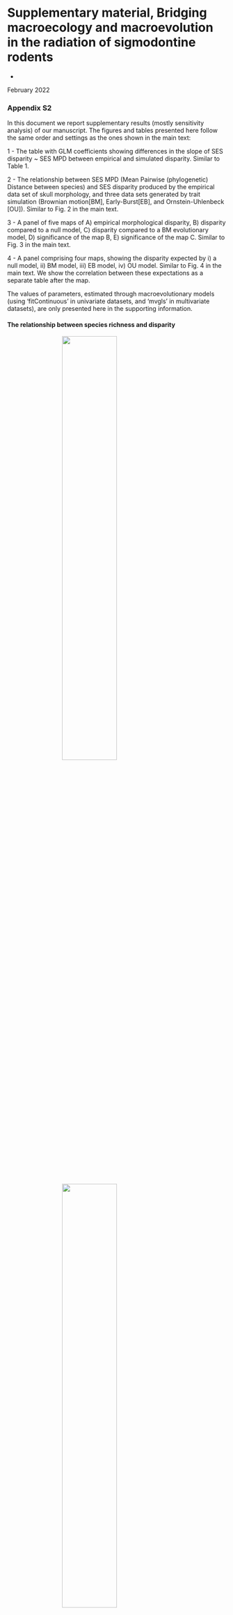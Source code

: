 Supplementary material, Bridging macroecology and macroevolution in the
radiation of sigmodontine rodents
================
-
February 2022

<!-- README.md is generated from README.Rmd. Please edit that file -->
<!-- badges: start -->
<!-- badges: end -->

### Appendix S2

In this document we report supplementary results (mostly sensitivity
analysis) of our manuscript. The figures and tables presented here
follow the same order and settings as the ones shown in the main text:

1 - The table with GLM coefficients showing differences in the slope of
SES disparity \~ SES MPD between empirical and simulated disparity.
Similar to Table 1.

2 - The relationship between SES MPD (Mean Pairwise (phylogenetic)
Distance between species) and SES disparity produced by the empirical
data set of skull morphology, and three data sets generated by trait
simulation (Brownian motion\[BM\], Early-Burst\[EB\], and
Ornstein-Uhlenbeck \[OU\]). Similar to Fig. 2 in the main text.

3 - A panel of five maps of A) empirical morphological disparity, B)
disparity compared to a null model, C) disparity compared to a BM
evolutionary model, D) significance of the map B, E) significance of the
map C. Similar to Fig. 3 in the main text.

4 - A panel comprising four maps, showing the disparity expected by i) a
null model, ii) BM model, iii) EB model, iv) OU model. Similar to Fig. 4
in the main text. We show the correlation between these expectations as
a separate table after the map.

The values of parameters, estimated through macroevolutionary models
(using ‘fitContinuous’ in univariate datasets, and ‘mvgls’ in
multivariate datasets), are only presented here in the supporting
information.

#### The relationship between species richness and disparity

<img src="index_files/figure-gfm/unnamed-chunk-1-1.png" width="50%" style="display: block; margin: auto;" /><img src="index_files/figure-gfm/unnamed-chunk-1-2.png" width="50%" style="display: block; margin: auto;" />

Fig. S2.1. Relationship between assemblage-level species richness (SR)
and observed/empirical values of phenotypic disparity (Rao’s entropy
index) (top), and the relationship between SR and disparity after
running the randomization-based null model (bottom).

#### Results, considering the complete set of species, and using the complete sample of 100 fully resolved phylogenies from Upham et al. (2019) (i.e., considering phylogenetic uncertainty). The following figures are supplementary to Figs. 2 to 5, and tables 1 and 2 presented in the main text.

<img src="index_files/figure-gfm/unnamed-chunk-2-1.png" style="display: block; margin: auto;" />

Fig. S2.2. Density plot showing the estimates of each model parameters
for univariate and multivariate models. In the top we show the estimates
of the parameter ‘sigma’ for the BM, EB, and OU models of evolution
(evolutionary models for univariate trait data (fitContinuous)). In the
middle, we show the parameters ‘beta’ and ‘alpha’, which are specific
from EB and OU, respectively (evolutionary models for univariate trait
data (fitContinuous)). In the bottom, we show estimates of sigma for the
BM model (evolutionary models for multivariate trait data (mvGLS)). In
univariate models, the density represents variation in estimates across
the 100 fully resolved phylogenies. In the multivariate model, the
density represents variation of sigma across traits and phylogenies (112
simulated ‘landmarks’ and 100 fully resolved phylogenies).Results
produced by using the dataset of 413 species.

Below we present a table of GLM coefficients that considers phylogenetic
uncertainty when testing which model produced a simulated disparity
closer to the empirical disparity (results alternative to Table 1 in the
main text) show that the disparity simulated by the OU model gets closer
to the empirical disparity (Table S2.1). The GLM estimates were averaged
(and its standard deviation calculated) across 100 runs per phylogeny
(for 100 fully resolved phylogenies).

Table S2.1: Averaged GLM estimates, obtained by averaging estimates
produced by each one of the 100 different phylogenies used to simulate
traits and calculate disparity. Results produced by using the dataset of
413 species.

    ##                  Estimate Std. Error   t value     Pr(>|t|)
    ## (Intercept)    0.40982530 0.04247115  9.729056 3.953493e-15
    ## MPD           -0.08292496 0.01754197 -4.754220 9.179736e-03
    ## datasetBM     -0.31159829 0.06006328 -5.263452 4.802880e-02
    ## datasetEB     -0.41178975 0.06006328 -6.802706 5.357712e-02
    ## datasetOU     -0.39240788 0.06006328 -6.693931 3.936439e-02
    ## MPD:datasetBM  0.25569218 0.02480809 10.531572 4.335038e-02
    ## MPD:datasetEB  0.22954429 0.02480809  9.267634 5.387986e-03
    ## MPD:datasetOU  0.12431765 0.02480809  4.947698 7.797996e-02

Table S2.2: Standard deviation of GLM estimates, obtained by calculating
the standard deviation of estimates produced by each one of the 100
different phylogenies used to simulate traits and calculate disparity.
Results produced by using the dataset of 413 species.

    ##                 Estimate  Std. Error   t value     Pr(>|t|)
    ## (Intercept)   0.04142508 0.004014944  1.283517 2.293857e-14
    ## MPD           0.02372771 0.002259534  1.341809 5.778648e-02
    ## datasetBM     0.45877201 0.005677988  7.735252 1.469642e-01
    ## datasetEB     0.38336910 0.005677988  6.290600 1.644169e-01
    ## datasetOU     0.38818595 0.005677988  6.645754 1.365448e-01
    ## MPD:datasetBM 0.23679030 0.003195463  9.663770 1.627899e-01
    ## MPD:datasetEB 0.24993588 0.003195463 10.302941 2.207286e-02
    ## MPD:datasetOU 0.20882780 0.003195463  8.649635 2.163838e-01

### Analysis with 216 species, and considering phylogenetic uncertainty

Using this data subset, the estimated parameters of macroevolutionary
models were very similar to those estimated for the complete set of
species (compare Figs. S2.1 and S2.2). we then produced a bivariate plot
describing the relationship between SES disparity and SES MPD, for the
empirical and simulated data sets. We found that this relationship (Fig.
S2.3) was similar to the one reported in the main results (Fig. 2).
Overall, the disparity produced by the OU model had a closer
relationship with the empirical disparity than had the other models of
evolution (BM and EB) (Fig. S2.3).

<img src="index_files/figure-gfm/unnamed-chunk-5-1.png" style="display: block; margin: auto;" />
Fig. S2.3.Density plot showing the estimates of each model parameters
for univariate and multivariate models. In the top we show the estimates
of the parameter ‘sigma’ for the BM, EB, and OU models of evolution
(evolutionary models for univariate trait data (fitContinuous)). In the
middle, we show the parameters ‘beta’ and ‘alpha’, which are specific
from EB and OU, respectively (evolutionary models for univariate trait
data (fitContinuous)). In the bottom, we show estimates of sigma for the
BM model (evolutionary models for multivariate trait data (mvGLS)). In
univariate models, the density represents variation in estimates across
the 100 fully resolved phylogenies. In the multivariate model, the
density represents variation of sigma across traits and phylogenies (112
simulated ‘landmarks’ and 100 fully resolved phylogenies).Results
produced by using the dataset of 216 species.

<img src="index_files/figure-gfm/unnamed-chunk-6-1.png" style="display: block; margin: auto;" />
Fig. S2.4. Bivariate plot showing the relationship between SES MPD and
SES disparity, for empirical and simulated disparity. Results produced
using the data set of 216 species.

As presented in the results (mapping section), we counted the number of
cells with values of disparity higher, equal, or lower than the null
model (randomization-based null model, NULL) and the evolutionary
models. We found that 364 communities had a disparity lower than
expected by the EB and OU models, and 344 communities had a disparity
lower than the BM model. Nonetheless, only three communities had
disparity lower than the null disparity. On the other hand, 182
communities had disparity higher than the expected by the OU model, 138,
129, and 90 communities had disparity higher than the expected by the
BM, EB and NULL models.

    ## $lower
    ##      lowerNULL lowerOU lowerBM lowerEB
    ## TRUE         3     364     344     364
    ## 
    ## $higher
    ##      highNULL highOU highBM highEB
    ## TRUE       90    182    138    129

When mapping the values of empirical and simulated trait values, we
found a high agreement between the complete dataset and the dataset with
216 species (Fig. S2.4). Overall, we found a prevalence of higher
disparity than expected by an OU model in two portions of the Atlantic
Rainforest, and lower disparity than expected by an OU model in Amazon,
Northeastern Brazil, and south Andes.

<img src="index_files/figure-gfm/unnamed-chunk-8-1.png" style="display: block; margin: auto;" />
Fig. S2.5. Map of empirical (A), null (random shuffling of species in
trait matrix) (B) and simulated disparity (using the OU model) (C). In D
we show the significance of SES values presented in B, and in E we show
the significance of SES values presented in C. Results produced by using
the dataset of 216 species.

Finally, we show the maps of null and simulated disparity (Fig. S2.5).
We found that using a null model is quite similar to simulating a trait
using the OU model. This can be seen in the following map (and the
correlations presented after the Fig. S2.5), where the null disparity
and the disparity produced by the OU model produced quite similar,
highly correlated maps (0.96, Table below the map). The correlation was
also high between Null and BM disparity.

<img src="index_files/figure-gfm/unnamed-chunk-9-1.png" style="display: block; margin: auto;" />
Fig. S2.6. Map of null (random shuffling of species in trait matrix) and
simulated disparity values (using the BM, OU and EB models of
evolution). The legend is common to all maps. Results produced by using
the dataset of 216 species.

Table of correlation between these estimates

    ##                  RAO_OBS.med_nulo     obsBM     obsEB     obsOU
    ## RAO_OBS.med_nulo        1.0000000 0.8890401 0.8475222 0.9625762
    ## obsBM                   0.8890401 1.0000000 0.9534437 0.9385652
    ## obsEB                   0.8475222 0.9534437 1.0000000 0.9268018
    ## obsOU                   0.9625762 0.9385652 0.9268018 1.0000000

### Results for subclade Oryzomyalia, considering phylogenetic uncertainty

Bivariate plot similar to Fig. 2. This is very similar to the plots
reported in the main text and sensitivity analysis with 216 species
(just presented). However, the main difference is that we lost values of
SES MPD higher than zero, as now we lost phylogenetic distances by using
only data from the subclade Oryzomyalia.

<img src="index_files/figure-gfm/unnamed-chunk-11-1.png" style="display: block; margin: auto;" />

Fig. S2.7. Density plot showing the estimates of each model parameters
for univariate and multivariate models. In the top we show the estimates
of the parameter ‘sigma’ for the BM, EB, and OU models of evolution
(evolutionary models for univariate trait data (fitContinuous)). In the
middle, we show the parameters ‘beta’ and ‘alpha’, which are specific
from EB and OU, respectively (evolutionary models for univariate trait
data (fitContinuous)). In the bottom, we show estimates of sigma for the
BM model (evolutionary models for multivariate trait data (mvGLS)). In
univariate models, the density represents variation in estimates across
the 100 fully resolved phylogenies. In the multivariate model, the
density represents variation of sigma across traits and phylogenies (112
simulated ‘landmarks’ and 100 fully resolved phylogenies). Results
produced by using the dataset of Oryzomyalia species.

<img src="index_files/figure-gfm/unnamed-chunk-12-1.png" style="display: block; margin: auto;" />

Fig. S2.8. Bivariate plot showing the relationship between SES MPD and
SES disparity, for empirical and simulated disparity. Results produced
by using the dataset of Oryzomyalia species.

Counting the number of cells. We found that 269 communities had a
disparity lower than expected by the OU model, 262 had a disparity lower
than expected by the EB model, and 247 communities had a disparity lower
than the BM model. Nonetheless, no community had disparity lower than
the null disparity. On the other hand, 109 communities had disparity
higher than the expected by the NULL model, and only 19, 18 and 16
communities had disparity higher than the expected by the the OU, BM and
EB models of evolution.

    ## $lower
    ##      lowerNULL lowerOU lowerBM lowerEB
    ## <NA>        NA     269     247     262
    ## 
    ## $higher
    ##      highNULL highOU highBM highEB
    ## TRUE      109     19     18     16

The maps of observed and simulated disparity still resemble the ones
shown in Fig. 3 (main text), and the ones just reported considering 216
species (Fig. S2.4). However, less communities had significantly lower
and higher disparity than the disparity expected by the OU model (Fig.
S2.9).

<img src="index_files/figure-gfm/unnamed-chunk-14-1.png" style="display: block; margin: auto;" />
Fig. S2.9. Map of empirical (A), null (random shuffling of species in
trait matrix) (B) and simulated disparity (using the OU model) (C). In D
we show the significance of SES values presented in B, and in E we show
the significance of SES values presented in C. Results produced by using
the dataset of Oryzomyalia species.

Finally, we report high correlation between null and simulated disparity
(map similar to Fig. 4, and Fig. S2.3 presented above).

<img src="index_files/figure-gfm/unnamed-chunk-15-1.png" style="display: block; margin: auto;" />
Fig. S2.10. Map of null (random shuffling of species in trait matrix)
and simulated disparity values (using the BM, OU and EB models of
evolution). The legend is common to all maps. Results produced by using
the dataset of Oryzomyalia species.

Correlations between maps were similar to the ones reported in the main
text and in the previous analyses (the highest correlation was found
between NULL and OU-simulated disparity.

    ##                  RAO_OBS.med_nulo     obsBM     obsEB     obsOU
    ## RAO_OBS.med_nulo        1.0000000 0.9262541 0.9363681 0.9741392
    ## obsBM                   0.9262541 1.0000000 0.9887941 0.9644260
    ## obsEB                   0.9363681 0.9887941 1.0000000 0.9761275
    ## obsOU                   0.9741392 0.9644260 0.9761275 1.0000000

### Appendix S3

#### Results considering the consensus phylogeny. As it has 285 tips, the number of species used in trait simulations was 285 (for trait simulated with all tips), being 169 with occurrence, trait and phylogenetic data.

The figures we will present now have the same settings and order as the
ones we presented above.

Parameter estimates for univariate (below) and multivariate trait
simulations (Fig. S3.1).

    ##   Estimates Parameter model
    ## 1     0.124     sigma    BM
    ## 2     0.142     sigma    EB
    ## 3    -0.012      beta    EB
    ## 4     0.124     sigma    OU
    ## 5     0.000     alpha    OU

<img src="index_files/figure-gfm/unnamed-chunk-18-1.png" style="display: block; margin: auto;" />
Fig. S3.1: Density plot of the sigma parameter, as estimated by the BM
macroevolutionary model fitted to skull shape data. Results produced by
using the data set of 285 species in the consensus tree.

Bivariate plot similar to Fig. 2. The OU-resulting disparity is still
closer to the empirical disparity than other models (see the table of
coefficients and difference).

<img src="index_files/figure-gfm/unnamed-chunk-19-1.png" style="display: block; margin: auto;" />

Fig. S3.2. Bivariate plot showing the relationship between SES MPD and
SES disparity, for empirical and simulated disparity. Results produced
by using the data set of 285 species in the consensus tree.

    ## 
    ## Call:
    ## lm(formula = value ~ MPD * Data, data = av_disp)
    ## 
    ## Residuals:
    ##     Min      1Q  Median      3Q     Max 
    ## -2.6745 -0.2057 -0.0143  0.0997  3.1794 
    ## 
    ## Coefficients:
    ##             Estimate Std. Error t value Pr(>|t|)    
    ## (Intercept)  0.17798    0.02809   6.335 2.54e-10 ***
    ## MPD          0.02360    0.01342   1.759  0.07866 .  
    ## DataBM      -0.11977    0.03973  -3.014  0.00258 ** 
    ## DataEB      -0.15977    0.03973  -4.021 5.86e-05 ***
    ## DataOU      -0.32760    0.03973  -8.245  < 2e-16 ***
    ## MPD:DataBM   0.19331    0.01897  10.188  < 2e-16 ***
    ## MPD:DataEB   0.13494    0.01897   7.112 1.27e-12 ***
    ## MPD:DataOU   0.10854    0.01897   5.721 1.11e-08 ***
    ## ---
    ## Signif. codes:  0 '***' 0.001 '**' 0.01 '*' 0.05 '.' 0.1 ' ' 1
    ## 
    ## Residual standard error: 0.6483 on 6280 degrees of freedom
    ## Multiple R-squared:  0.1488, Adjusted R-squared:  0.1479 
    ## F-statistic: 156.9 on 7 and 6280 DF,  p-value: < 2.2e-16

Counting the number of cells. We found a large number of cells with
disparity lower than the BM and EB models, and a small number with
disparity lower than NULL and OU models. We found that 1271 communities
had disparity higher than expected by the OU model, and much less
communities with disparity higher than BM, EB and NULL models.

    ## $lower
    ##      lowerNULL lowerOU lowerBM lowerEB
    ## TRUE        29       3     546     553
    ## 
    ## $higher
    ##      highNULL highOU highBM highEB
    ## TRUE       81   1271    124    128

Maps similar to Fig. 3, and to maps just reported considering the
subsets of the data (Fig. S2.2 and S2.5). The maps still resemble, but
now we did not find cells with disparity higher or lower than expected
by BM model.

<img src="index_files/figure-gfm/unnamed-chunk-22-1.png" style="display: block; margin: auto;" />
Fig. S3.3. Map of empirical (A), null (random shuffling of species in
trait matrix) (B) and simulated disparity (using the BM model) (C). In D
we show the significance of SES values presented in B, and in E we show
the significance of SES values presented in C. Results produced by using
the data set of 285 species in the consensus tree.

Using the consensus phylogeny, we found variation relative to results
presented above and in the main text. The maps of BM- and OU-simulated
disparity showed higher spatial variation than reported previously.

<img src="index_files/figure-gfm/unnamed-chunk-23-1.png" style="display: block; margin: auto;" />
Fig. S3.4. Map of null (random shuffling of species in trait matrix) and
simulated disparity values (using the BM, OU and EB models of
evolution). The legend is common to all maps. Results produced by using
the data set of 285 species in the consensus tree.

The correlation between null disparity and simulated disparity was
moderate to low. The highest correlation we found was between OU- and
EB-simulated disparity (0.38). The correlation between null disparity
and OU disparity was 0.19.

    ##                  RAO_OBS.med_nulo     obsBM     obsEB     obsOU
    ## RAO_OBS.med_nulo        1.0000000 0.8359254 0.8997108 0.1353895
    ## obsBM                   0.8359254 1.0000000 0.9563348 0.2430588
    ## obsEB                   0.8997108 0.9563348 1.0000000 0.1057267
    ## obsOU                   0.1353895 0.2430588 0.1057267 1.0000000

## Appendix S4

#### Results considering skull shape, and the application of macroevolutionary models for multivariate trait simulations (using a BM model of evolution). The estimates of model parameters for datasetes of 216 species and Oryzomyalia species were presented in Figs. S2.2 and S2.6.

None community had disparity higher than either NULL or BM models.
Nonetheless, most communities had disparity lower than the null model.

    ## $lower
    ##      lowerNULL lowerBM
    ## TRUE       480     449
    ## 
    ## $higher
    ##      highNULL highBM
    ## <NA>       NA     NA

The BM model had a good fit to skull shape (Fig. S3.1, Table S3.1).

<img src="index_files/figure-gfm/unnamed-chunk-26-1.png" style="display: block; margin: auto;" />
Fig. S4.1. Bivariate plot showing the relationship between SES MPD and
SES disparity, for empirical and simulated disparity (multivariate trait
simulations using Brownian motion model evolution). Results produced by
using the dataset of 216 species.

Table S4.1: Averaged GLM estimates, obtained by averaging estimates
produced by each one of the 100 different phylogenies used to simulate
traits and calculate disparity. Results produced by using the dataset of
216 species.

    ##                  Estimate Std. Error   t value      Pr(>|t|)
    ## (Intercept)   -0.11989648 0.03947344 -3.079593  7.904859e-02
    ## MPD            0.54050076 0.01631589 33.482403 1.903306e-108
    ## datasetBM      0.16171537 0.05582387  2.935900  9.517206e-02
    ## MPD:datasetBM -0.09359235 0.02307415 -3.950603  3.464664e-02

Table S4.2: Standard deviation of GLM estimates, obtained by calculating
the standard deviation of estimates produced by each one of the 100
different phylogenies used to simulate traits and calculate disparity.
Results produced by the data set of 216 species.

    ##                 Estimate  Std. Error  t value      Pr(>|t|)
    ## (Intercept)   0.08220315 0.003829300 2.186437  1.458757e-01
    ## MPD           0.03881256 0.002010355 3.550319 1.893766e-107
    ## datasetBM     0.41893270 0.005415448 7.607369  2.250030e-01
    ## MPD:datasetBM 0.22694128 0.002843071 9.681416  1.192826e-01

Assemblages presenting lower disparity than predicted by a BM model of
evolution were located at the Chaco, Amazon Basin, north Brazil, South
Andes and Patagonia (Fig. S3.2).

<img src="index_files/figure-gfm/unnamed-chunk-29-1.png" style="display: block; margin: auto;" />
Fig. S4.2. Map of empirical (A), null (random shuffling of species in
trait matrix) (B) and simulated disparity (using the BM model) (C). In D
we show the significance of SES values presented in B, and in E we show
the significance of SES values presented in C. Results produced by using
the dataset of 216 species.

<img src="index_files/figure-gfm/unnamed-chunk-30-1.png" style="display: block; margin: auto;" />
Fig. S4.3. Map of null (random shuffling of species in trait matrix) and
simulated disparity values (using the BM model of evolution to simulate
multivariate trait datasets). The legend is common to all maps. Results
produced by using the dataset of 216 species.

    ##                  RAO_OBS.med_nulo     obsBM
    ## RAO_OBS.med_nulo        1.0000000 0.9293195
    ## obsBM                   0.9293195 1.0000000

### Results for subclade Oryzomyalia, considering phylogenetic uncertainty

![](index_files/figure-gfm/unnamed-chunk-32-1.png)<!-- -->

    ## $lower
    ##      lowerNULL lowerBM
    ## TRUE       458     259
    ## 
    ## $higher
    ##      highNULL highBM
    ## TRUE        1     NA

Again, the BM model had a good fit to skull shape (Fig. S3.1, Table
S3.1).

<img src="index_files/figure-gfm/unnamed-chunk-33-1.png" style="display: block; margin: auto;" />
Fig. S4.4. Bivariate plot showing the relationship between SES MPD and
SES disparity, for empirical and simulated disparity (multivariate trait
simulations using Brownian motion model evolution). Results produced by
using the dataset of Oryzomyalia species.

Table S4.3: Averaged GLM estimates, obtained by averaging estimates
produced by each one of the 100 different phylogenies used to simulate
traits and calculate disparity. Results produced by using the dataset of
Oryzomyalia species.

    ##                 Estimate Std. Error   t value      Pr(>|t|)
    ## (Intercept)   -0.1510035 0.03583789 -4.411091  5.742072e-02
    ## MPD            0.4167647 0.01141245 36.721034 3.290007e-164
    ## datasetBM      0.1766651 0.05068243  3.578436  9.606984e-02
    ## MPD:datasetBM -0.1567191 0.01613964 -9.404233  3.289399e-02

Table S4.4: Standard deviation of GLM estimates, obtained by calculating
the standard deviation of estimates produced by each one of the 100
different phylogenies used to simulate traits and calculate disparity.
Results produced by using the dataset of Oryzomyalia species.

    ##                 Estimate  Std. Error   t value  Pr(>|t|)
    ## (Intercept)   0.10032564 0.003424736  3.284299 0.1699255
    ## MPD           0.04021469 0.001354627  2.904389 0.0000000
    ## datasetBM     0.41784150 0.004843309  8.272738 0.2104372
    ## MPD:datasetBM 0.19834231 0.001915732 11.886844 0.1370307

<img src="index_files/figure-gfm/unnamed-chunk-36-1.png" style="display: block; margin: auto;" />
Fig. S4.5. Map of empirical (A), null (random shuffling of species in
trait matrix) (B) and simulated disparity (using the BM model) (C). In D
we show the significance of SES values presented in B, and in E we show
the significance of SES values presented in C. Results produced by using
the dataset of Oryzomyalia species.

<img src="index_files/figure-gfm/unnamed-chunk-37-1.png" style="display: block; margin: auto;" />
Fig. S4.6. Map of null (random shuffling of species in trait matrix) and
simulated disparity values (using the BM model of evolution to simulate
multivariate trait datasets). The legend is common to all maps. Results
produced by using the dataset of Oryzomyalia species.

    ##                  RAO_OBS.med_nulo     obsBM
    ## RAO_OBS.med_nulo        1.0000000 0.9634121
    ## obsBM                   0.9634121 1.0000000

## Results produced by using the dataset of species in the consensus tree.

    ## $lower
    ##      lowerNULL lowerBM
    ## TRUE       473     466
    ## 
    ## $higher
    ##      highNULL highBM
    ## <NA>       NA     NA

Again, the BM model had a good fit to skull shape (Fig. S3.1, Table
S3.1).

<img src="index_files/figure-gfm/unnamed-chunk-39-1.png" style="display: block; margin: auto;" />
Fig. S4.7. Bivariate plot showing the relationship between SES MPD and
SES disparity, for empirical and simulated disparity (multivariate trait
simulations using Brownian motion model evolution). Results produced by
using the dataset of species in the consensus tree.

Table S4.5: Averaged GLM estimates, obtained by averaging estimates
produced by each one of the 100 different phylogenies used to simulate
traits and calculate disparity. Results produced by using the dataset of
species in the consensus tree.

    ## 
    ## Call:
    ## lm(formula = value ~ MPD * Data, data = av_disp)
    ## 
    ## Residuals:
    ##      Min       1Q   Median       3Q      Max 
    ## -2.46937 -0.17904  0.01113  0.18621  2.62644 
    ## 
    ## Coefficients:
    ##             Estimate Std. Error t value Pr(>|t|)    
    ## (Intercept) -0.40715    0.02766 -14.722  < 2e-16 ***
    ## MPD          0.49003    0.01321  37.104  < 2e-16 ***
    ## DataBM       0.45508    0.03911  11.636  < 2e-16 ***
    ## MPD:DataBM   0.09476    0.01868   5.073 4.13e-07 ***
    ## ---
    ## Signif. codes:  0 '***' 0.001 '**' 0.01 '*' 0.05 '.' 0.1 ' ' 1
    ## 
    ## Residual standard error: 0.6382 on 3140 degrees of freedom
    ## Multiple R-squared:  0.5274, Adjusted R-squared:  0.5269 
    ## F-statistic:  1168 on 3 and 3140 DF,  p-value: < 2.2e-16

<img src="index_files/figure-gfm/unnamed-chunk-41-1.png" style="display: block; margin: auto;" />
Fig. S4.8. Map of empirical (A), null (random shuffling of species in
trait matrix) (B) and simulated disparity (using the BM model) (C). In D
we show the significance of SES values presented in B, and in E we show
the significance of SES values presented in C. Results produced by using
the dataset of species in the consensus tree.

<img src="index_files/figure-gfm/unnamed-chunk-42-1.png" style="display: block; margin: auto;" />
Fig. S4.9. Map of null (random shuffling of species in trait matrix) and
simulated disparity values (using the BM model of evolution to simulate
multivariate trait datasets). The legend is common to all maps. Results
produced by using the dataset of species in the consensus tree.

    ##                  RAO_OBS.med_nulo     obsBM
    ## RAO_OBS.med_nulo        1.0000000 0.8845862
    ## obsBM                   0.8845862 1.0000000
